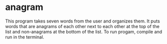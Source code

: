 # anagram
This program takes seven words from the user and organizes them. It puts words that are anagrams of each other next to each other at the 
top of the list and non-anagrams at the bottom of the list. To run progam, compile and run in the terminal. 
